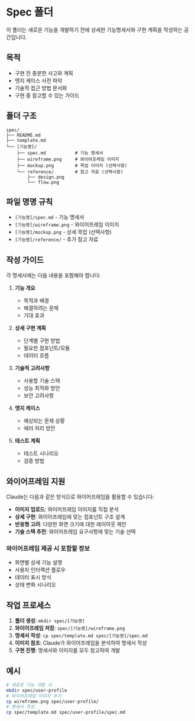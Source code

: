 # Spec 폴더

이 폴더는 새로운 기능을 개발하기 전에 상세한 기능명세서와 구현 계획을 작성하는 공간입니다.

## 목적

- 구현 전 충분한 사고와 계획
- 엣지 케이스 사전 파악
- 기술적 접근 방법 문서화
- 구현 중 참고할 수 있는 가이드

## 폴더 구조

```
spec/
├── README.md
├── template.md
└── [기능명]/
    ├── spec.md           # 기능 명세서
    ├── wireframe.png     # 와이어프레임 이미지
    ├── mockup.png        # 목업 이미지 (선택사항)
    └── reference/        # 참고 자료 (선택사항)
        ├── design.png
        └── flow.png
```

## 파일 명명 규칙

- `[기능명]/spec.md` - 기능 명세서
- `[기능명]/wireframe.png` - 와이어프레임 이미지
- `[기능명]/mockup.png` - 상세 목업 (선택사항)
- `[기능명]/reference/` - 추가 참고 자료

## 작성 가이드

각 명세서에는 다음 내용을 포함해야 합니다:

1. **기능 개요**
   - 목적과 배경
   - 해결하려는 문제
   - 기대 효과

2. **상세 구현 계획**
   - 단계별 구현 방법
   - 필요한 컴포넌트/모듈
   - 데이터 흐름

3. **기술적 고려사항**
   - 사용할 기술 스택
   - 성능 최적화 방안
   - 보안 고려사항

4. **엣지 케이스**
   - 예상되는 문제 상황
   - 에러 처리 방안

5. **테스트 계획**
   - 테스트 시나리오
   - 검증 방법

## 와이어프레임 지원

Claude는 다음과 같은 방식으로 와이어프레임을 활용할 수 있습니다:

- **이미지 업로드**: 와이어프레임 이미지를 직접 분석
- **상세 구현**: 와이어프레임에 맞는 컴포넌트 구조 설계
- **반응형 고려**: 다양한 화면 크기에 대한 레이아웃 제안
- **기술 스택 추천**: 와이어프레임 요구사항에 맞는 기술 선택

### 와이어프레임 제공 시 포함할 정보
- 화면별 상세 기능 설명
- 사용자 인터랙션 플로우
- 데이터 표시 방식
- 상태 변화 시나리오

## 작업 프로세스

1. **폴더 생성**: `mkdir spec/[기능명]`
2. **와이어프레임 저장**: `spec/[기능명]/wireframe.png`
3. **명세서 작성**: `cp spec/template.md spec/[기능명]/spec.md`
4. **이미지 참조**: Claude가 와이어프레임을 분석하여 명세서 작성
5. **구현 진행**: 명세서와 이미지를 모두 참고하여 개발

## 예시

```bash
# 새로운 기능 개발 시
mkdir spec/user-profile
# 와이어프레임 이미지 추가
cp wireframe.png spec/user-profile/
# 명세서 작성
cp spec/template.md spec/user-profile/spec.md
```
